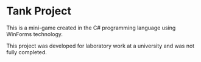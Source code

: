 # Tank Project
This is a mini-game created in the C# programming language using WinForms technology.

This project was developed for laboratory work at a university and was not fully completed.
